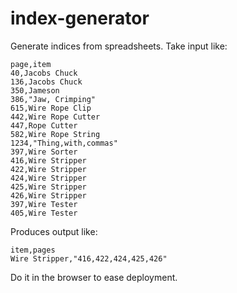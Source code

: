 index-generator
===============

Generate indices from spreadsheets.
Take input like:

    page,item
    40,Jacobs Chuck
    136,Jacobs Chuck
    350,Jameson
    386,"Jaw, Crimping"
    615,Wire Rope Clip
    442,Wire Rope Cutter
    447,Rope Cutter
    582,Wire Rope String
    1234,"Thing,with,commas"
    397,Wire Sorter
    416,Wire Stripper
    422,Wire Stripper
    424,Wire Stripper
    425,Wire Stripper
    426,Wire Stripper
    397,Wire Tester
    405,Wire Tester
    
Produces output like:

    item,pages
    Wire Stripper,"416,422,424,425,426"

Do it in the browser to ease deployment.
